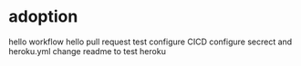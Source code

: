 # adoption
hello workflow
hello pull request 
test configure CICD
configure secrect and heroku.yml
change readme to test heroku